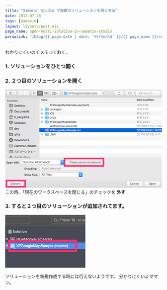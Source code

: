 ```yaml
---
title: "Xamarin Studio で複数のソリューションを開く方法"
date: 2013-07-28
tags: [Xamarin]
layout: layouts/post.njk
page_name: open-multi-solution-in-xamarin-studio
permalink: "/blog/{{ page.date | date: '%Y/%m/%d' }}/{{ page_name }}/index.html"
---
```

わかりにくいのでメモっておく。
<!--more-->
### 1. ソリューションをひとつ開く

### 2. ２つ目のソリューションを開く 

![img1](/img/posts/open_multi_solution_in_xamarin_studio_01.png) この時、「現在のワークスペースを閉じる」のチェックを **外す**

### 3. すると２つ目のソリューションが追加されてます。 

![img1](/img/posts/open_multi_solution_in_xamarin_studio_02.png)

ソリューションを新規作成する時には行えないようです。
分かりにくいよママン。